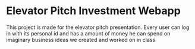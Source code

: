 # Elevator Pitch Investment Webapp

This project is made for the elevator pitch presentation. Every user can log in with its personal id and has a amount of money he can spend on imaginary business ideas we created and worked on in class
